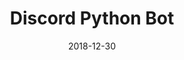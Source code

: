 ---
layout: default
title: Discord Python Bot
modal-id: 7
date: 2018-12-30
img: discordpy.png
alt: image-alt
project-date: December 2018
category: Bot Development
description: Basic bot that allows people in a discord server to delete messages by voting even if they don't have admin privileges. Built using discord.py

---